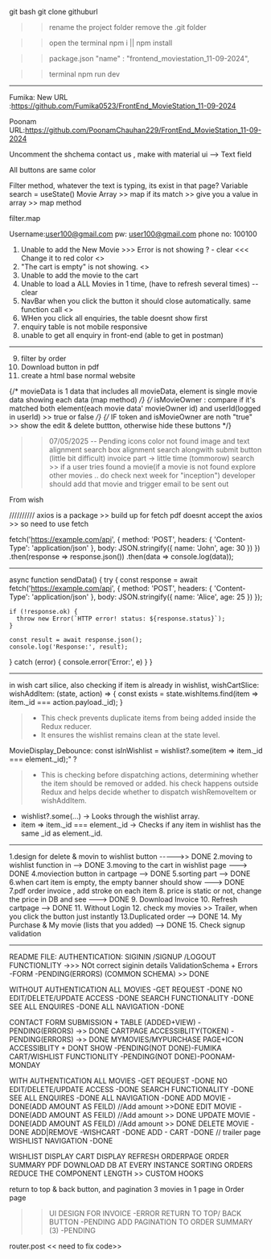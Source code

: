 git bash
git clone githuburl

>> rename the project folder
>> remove the .git folder

>>open the terminal
>>npm i || npm install

>>package.json
>>"name" : "frontend_moviestation_11-09-2024",

>>terminal
>>npm run dev
-------------------------------------------------------------------------
Fumika:
New URL :https://github.com/Fumika0523/FrontEnd_MovieStation_11-09-2024

Poonam 
URL:https://github.com/PoonamChauhan229/FrontEnd_MovieStation_11-09-2024

<!-- Add Movie -->
Uncomment the shchema
contact us , make with material ui --> Text field

All buttons are same color

<!-- Search Bar -->
Filter method, whatever the text is typing, its exist in that page?
Variable search = useState() 
Movie Array >> map
if its match >> give you a value in array >> map method

filter.map

Username:user100@gmail.com
pw: user100@gmail.com
phone no: 100100

<!-- ISSUE -->
1. Unable to add the New Movie >>> Error is not showing ? - clear <<< Change it to red color <<DONE>>
2. "The cart is empty" is not showing. <<DONE>>
3. Unable to add the movie to the cart 
4. Unable to load a ALL Movies in 1 time, (have to refresh several times) -- clear
5. NavBar when you click the button it should close automatically. same function call <<DONE>>
6. WHen you click all enquiries, the table doesnt show first
7. enquiry table is not mobile responsive
8. unable to get all enquiry in front-end (able to get in postman)

---
9. filter by order
10. Download button in pdf
11. create a html base normal website



{/* movieData is 1 data that includes all movieData,
    element is single movie data showing each data (map method) */}
    {/* isMovieOwner : compare if it's matched both element(each movie data' movieOwner id) and userId(logged in userId) >> true or false  */}
    {/* IF token and isMovieOwner are noth "true" >> show the edit & delete buttton, otherwise hide these buttons */}

>> 07/05/2025 -- Pending
icons color
not found image and text alignment
search box alignment 
search alongwith submit button (little bit difficult)
invoice part -> little time (tommorow)
search >> if a user tries found a movie(if a movie is not found explore other movies .. do check next week for "inception") 
>> developer should add that movie and trigger email to be sent out

From wish 

//////////
axios is a package >> build up for fetch
pdf doesnt accept the axios >> so need to use fetch

fetch('https://example.com/api', {
  method: 'POST',
  headers: {
    'Content-Type': 'application/json'
  },
  body: JSON.stringify({
    name: 'John',
    age: 30
  })
})
.then(response => response.json())
.then(data => console.log(data));


------------------------------------

async function sendData() {
  try {
    const response = await fetch('https://example.com/api', {
      method: 'POST',
      headers: {
        'Content-Type': 'application/json'
      },
      body: JSON.stringify({
        name: 'Alice',
        age: 25
      })
    });

    if (!response.ok) {
      throw new Error(`HTTP error! status: ${response.status}`);
    }

    const result = await response.json();
    console.log('Response:', result);
  } catch (error) {
    console.error('Error:', e)
    }
}



----
in wish cart silice, also checking if item is already in wishlist,
wishCartSlice: 
 wishAddItem: (state, action) => {
      const exists = state.wishItems.find(item => item._id === action.payload._id); }
> - This check prevents duplicate items from being added inside the Redux reducer.
> - It ensures the wishlist remains clean at the state level.


MovieDisplay_Debounce:
 const isInWishlist = wishlist?.some(item => item._id === element._id);"   ?
>- This is checking before dispatching actions, determining whether the item should be removed or added.
>his check happens outside Redux and helps decide whether to dispatch wishRemoveItem or wishAddItem.

- wishlist?.some(...) → Looks through the wishlist array.
- item => item._id === element._id → Checks if any item in wishlist has the same _id as element._id.

----------------------
1.design for delete & movin to wishlist button                ----->> DONE
2.moving to wishlist function in                              --> DONE
3.moving to the cart in wishlist page                        ---> DONE
4.moviection button in cartpage                               --> DONE
5.sorting part                                                 --> DONE
6.when cart item is empty, the empty banner should show       ---> DONE
7.pdf order invoice , add stroke on each item 
8. price is static or not, change the price in DB and see      ---> DONE
9. Download Invoice
10. Refresh cartpage                                            --> DONE
11. Without Login
12. check my movies <WOrk> >> Trailer, when you click the button just instantly 
13.Duplicated order     --> DONE
14. My Purchase & My movie (lists that you added)   --> DONE
15. Check signup validation

------------
README FILE:
AUTHENTICATION:
SIGININ /SIGNUP /LOGOUT FUNCTIONLITY                    ->>> NOt correct siginin details
ValidationSchema + Errors -FORM                         -PENDING(ERRORS) (COMMON SCHEMA) >> DONE

WITHOUT AUTHENTICATION
ALL MOVIES -GET REQUEST                                  -DONE
NO EDIT/DELETE/UPDATE ACCESS                             -DONE
SEARCH FUNCTIONALITY                                     -DONE
SEE ALL ENQUIRES                                         -DONE
ALL NAVIGATION                                           -DONE

CONTACT FORM SUBMISSION + TABLE (ADDED+VIEW)             -PENDING(ERRORS) ->> DONE
CARTPAGE ACCESSIBLITY(TOKEN)                             -PENDING(ERRORS) ->> DONE
MYMOVIES/MYPURCHASE   PAGE+ICON ACCESSIBLITY + DONT SHOW -PENDING(NOT DONE)-FUMIKA <WORK>
CART/WISHLIST FUNCTIONLITY                               -PENDING(NOT DONE)-POONAM-MONDAY

WITH AUTHENTICATION
ALL MOVIES -GET REQUEST                                 -DONE
NO EDIT/DELETE/UPDATE ACCESS                            -DONE
SEARCH FUNCTIONALITY                                    -DONE
SEE ALL ENQUIRES                                        -DONE
ALL NAVIGATION                                          -DONE
ADD MOVIE                                               -DONE(ADD AMOUNT AS FEILD) //Add amount  >>DONE
EDIT MOVIE                                              -DONE(ADD AMOUNT AS FEILD) //Add amount  >> DONE
UPDATE MOVIE                                            -DONE(ADD AMOUNT AS FEILD) //Add amount   >> DONE
DELETE MOVIE                                            -DONE
ADD|REMOVE -WISHCART                                    -DONE
ADD - CART                                              -DONE // trailer page
WISHLIST NAVIGATION                                     -DONE


WISHLIST DISPLAY
CART DISPLAY
REFRESH
ORDERPAGE
ORDER SUMMARY
PDF DOWNLOAD
DB AT EVERY INSTANCE
SORTING ORDERS
REDUCE THE COMPONENT LENGTH  >> CUSTOM HOOKS

return to top & back button, and pagination 3 movies in 1 page in Order page

>>UI DESIGN FOR INVOICE                           -ERROR 
  >>RETURN TO TOP/ BACK BUTTON                      -PENDING
  >>ADD PAGINATION TO ORDER SUMMARY (3)             -PENDING

  router.post << need to fix code>>